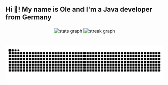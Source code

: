 <h2 align="left">Hi 👋! My name is Ole and I'm a Java developer from Germany</h2>

###

<div align="center">
  <img src="https://github-readme-stats.vercel.app/api?username=ole1011&hide_title=false&hide_rank=false&show_icons=true&include_all_commits=true&count_private=true&disable_animations=false&theme=dracula&locale=en&hide_border=false" height="150" alt="stats graph"  />
  <img src="https://streak-stats.demolab.com?user=ole1011&locale=en&mode=daily&theme=dracula&hide_border=false&border_radius=5" height="150" alt="streak graph"  />
</div>

###

<br clear="both">

<img src="https://raw.githubusercontent.com/ole1011/ole1011/output/snake.svg" alt="Snake animation" />

###
